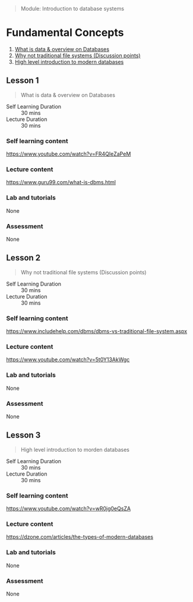 > Module: Introduction to database systems

# Fundamental Concepts

1. [What is data & overview on Databases](#lesson-1)
1. [Why not traditional file systems (Discussion points)](#lesson-2)
1. [High level introduction to modern databases](#lesson-3)

## Lesson 1

> What is data & overview on Databases

<dl>
<dt>Self Learning Duration</dt>
<dd>30 mins</dd>
<dt>Lecture Duration</dt>
<dd>30 mins</dd>
</dl>

### Self learning content

https://www.youtube.com/watch?v=FR4QIeZaPeM

### Lecture content

https://www.guru99.com/what-is-dbms.html

### Lab and tutorials

None

### Assessment

None

## Lesson 2

> Why not traditional file systems (Discussion points)

<dl>
<dt>Self Learning Duration</dt>
<dd>30 mins</dd>
<dt>Lecture Duration</dt>
<dd>30 mins</dd>
</dl>

### Self learning content

https://www.includehelp.com/dbms/dbms-vs-traditional-file-system.aspx

### Lecture content

https://www.youtube.com/watch?v=5t0Y13AkWgc

### Lab and tutorials

None

### Assessment

None

## Lesson 3

> High level introduction to morden databases

<dl>
<dt>Self Learning Duration</dt>
<dd>30 mins</dd>
<dt>Lecture Duration</dt>
<dd>30 mins</dd>
</dl>

### Self learning content

https://www.youtube.com/watch?v=wR0jg0eQsZA

### Lecture content

https://dzone.com/articles/the-types-of-modern-databases

### Lab and tutorials

None

### Assessment

None
